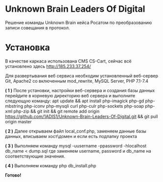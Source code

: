 # Unknown Brain Leaders Of Digital

Решение команды Unknown Brain кейса Росатом по преобразованию записи совещания в протокол.

# Установка

В качестве каркаса использована CMS CS-Cart, сейчас всё установлено здесь http://185.233.37.254/

Для развертывания веб сервиса необходим установленный веб-сервер Git, Apache2 со включенным mod_rewrite, MySQL Server, PHP 7.1-7.4

**( 1 )** После установки, настройки веб-сервера и создания базы данных перейдите в корневую директорию веб сервера и выполните следующую команду:
apt update && apt install php-imagick php-gd php-mbstring php-iconv php-mysqli curl php-culr php-sockets php-soap php-xml php-zip && git init && git remote add origin https://github.com/1ADIS1/Unknown-Brain-Leaders-Of-Digital.git && git pull origin master

**( 2 )** Далее открываем файл local_conf.php, заменяем данные базы данных, вписываем хост\домен и если есть подпапку проекта

**( 3 )** Выполняем команду mysql -uusername -ppassword -hlocalhost db_name < dump.sql где заменяем username, password и db_name на соответствующие значения.

**( 4 )** Выполняем команду php db_install.php

**Готово!**